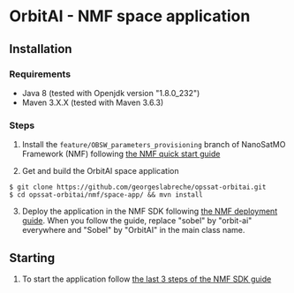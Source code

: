 # OrbitAI - NMF space application

## Installation

### Requirements
- Java 8 (tested with Openjdk version "1.8.0_232")
- Maven 3.X.X (tested with Maven 3.6.3)

### Steps
1. Install the `feature/OBSW_parameters_provisioning` branch of NanoSatMO Framework (NMF) following [the NMF quick start guide](https://nanosat-mo-framework.readthedocs.io/en/latest/quickstart.html)

2. Get and build the OrbitAI space application
```
$ git clone https://github.com/georgeslabreche/opssat-orbitai.git
$ cd opssat-orbitai/nmf/space-app/ && mvn install
```

3. Deploy the application in the NMF SDK following [the NMF deployment guide](https://nanosat-mo-framework.readthedocs.io/en/latest/apps/packaging.html). When you follow the guide, replace "sobel" by "orbit-ai" everywhere and "Sobel" by "OrbitAI" in the main class name.

## Starting
1. To start the application follow [the last 3 steps of the NMF SDK guide](https://nanosat-mo-framework.readthedocs.io/en/latest/sdk.html#running-the-cubesat-simulator)

